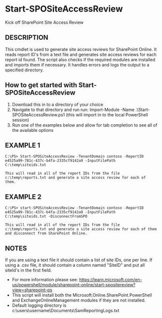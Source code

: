 # Start-SPOSiteAccessReview
Kick off SharePoint Site Access Review

## DESCRIPTION

This cmdlet is used to generate site access reviews for SharePoint Online. It reads report ID's from a text file and generates site access reviews for each report id found. The script also checks if the required modules are installed and imports them if necessary. It handles errors and logs the output to a specified directory.

## How to get started with Start-SPOSiteAccessReview

1. Download this in to a directory of your choice
2. Navigate to that directory and run run: Import-Module -Name .\Start-SPOSiteAccessReview.ps1 (this will import in to the local PowerShell session)
3. Run one of the examples below and allow for tab completion to see all of the available options

## EXAMPLE 1
    C:\PS> Start-SPOSiteAccessReview -TenantDomain contoso -ReportID e4525a99-781c-437c-b4fa-2335cf9142a9 -InputFilePath C:\temp\siteids.txt

    This will read in all of the report IDs from the file c:\temp\reports.txt and generate a site access review for each of them.

## EXAMPLE 2
    C:\PS> start-SPOSiteAccessReview -TenantDomain contoso -ReportID e4525a99-781c-437c-b4fa-2335cf9142a9 -InputFilePath C:\temp\siteids.txt -DisconnectFromSPO

    This will read in all of the report IDs from the file c:\temp\reports.txt and generate a site access review for each of them and disconnect from SharePoint Online.

## NOTES
If you are using a text file it should contain a list of site IDs, one per line. If using a .csv file, it should contain a column named "SiteID" and put all siteId's in the first field.

- For more information please see: https://learn.microsoft.com/en-us/powershell/module/sharepoint-online/start-spositereview?view=sharepoint-ps
- This script will install both the Microsoft.Online.SharePoint.PowerShell and ExchangeOnlineManagement modules if they are not installed.
- Default logging directory is c:\users\username\Documents\SamReportingLogs.txt